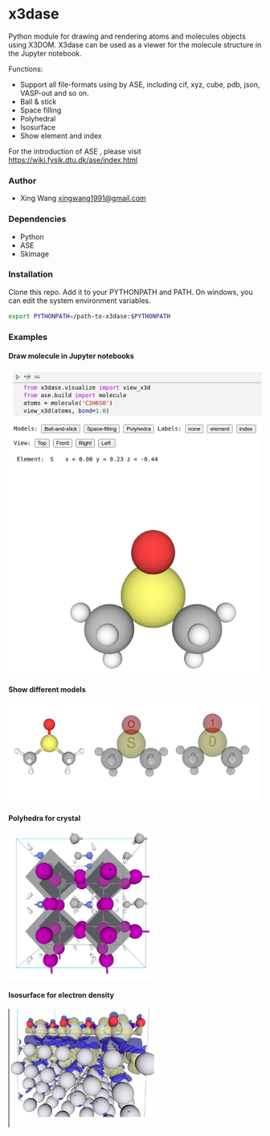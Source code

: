 # x3dase

Python module for drawing and rendering atoms and molecules objects using X3DOM. X3dase can be used as a viewer for the molecule structure in the Jupyter notebook.

Functions:
* Support all file-formats using by ASE, including cif, xyz, cube, pdb, json, VASP-out and so on.
* Ball & stick
* Space filling
* Polyhedral
* Isosurface
* Show element and index

For the introduction of ASE , please visit https://wiki.fysik.dtu.dk/ase/index.html


### Author
* Xing Wang  <xingwang1991@gmail.com>

### Dependencies

* Python
* ASE
* Skimage

### Installation

Clone this repo. Add it to your PYTHONPATH and PATH. On windows, you can edit the system environment variables.

``` sh
export PYTHONPATH=/path-to-x3dase:$PYTHONPATH
```

### Examples

#### Draw molecule in Jupyter notebooks

<img src="examples/images/jupyter.png" width="600"/>



#### Show different models
<img src="examples/images/models.png" width="500"/>


#### Polyhedra for crystal
<img src="examples/images/polyhedra.png" width="300"/>


#### Isosurface for electron density
<img src="examples/images/isosurface.png" width="300"/>
